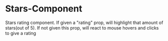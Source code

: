# Stars-Component
Stars rating component. If given a "rating" prop, will highlight that amount of stars(out of 5). If not given this prop, will react to mouse hovers and clicks to give a rating

